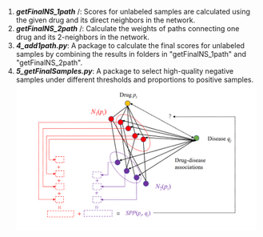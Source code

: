 1.	***getFinalNS_1path*** /: Scores for unlabeled samples are calculated using the given drug and its direct neighbors in the network.
2.	***getFinalNS_2path*** /: Calculate the weights of paths connecting one drug and its 2-neighbors in the network.
3.	***4_add1path.py***: A package to calculate the final scores for unlabeled samples by combining the results in folders in "getFinalNS_1path" and "getFinalNS_2path".
4.	***5_getFinalSamples.py***: A package to select high-quality negative samples under different thresholds and proportions to positive samples.<br>
![筛选负样本流程图]( https://github.com/kaiyu-99/Inferring-drug-disease-associations-by-a-deep-analysis-on-drug-and-disease-networks/blob/master/IMG/High_quality_NS.png)
